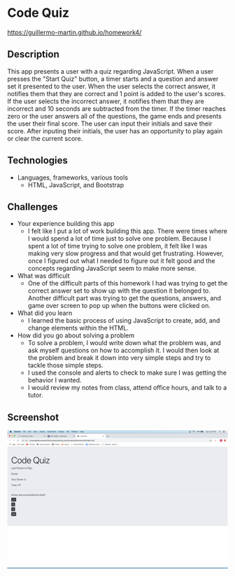 # Code Quiz

https://guillermo-martin.github.io/homework4/

## Description
This app presents a user with a quiz regarding JavaScript. When a user presses the "Start Quiz" button, a timer starts and a question and answer set it presented to the user. When the user selects the correct answer, it notifies them that they are correct and 1 point is added to the user's scores. If the user selects the incorrect answer, it notifies them that they are incorrect and 10 seconds are subtracted from the timer. If the timer reaches zero or the user answers all of the questions, the game ends and presents the user their final score. The user can input their initials and save their score. After inputing their initials, the user has an opportunity to play again or clear the current score.

## Technologies
* Languages, frameworks, various tools
    * HTML, JavaScript, and Bootstrap

## Challenges
* Your experience building this app
    * I felt like I put a lot of work building this app.  There were times where I would spend a lot of time just to solve one problem.  Because I spent a lot of time trying to solve one problem, it felt like I was making very slow progress and that would get frustrating.  However, once I figured out what I needed to figure out it felt good and the concepts regarding JavaScript seem to make more sense.
* What was difficult
     * One of the difficult parts of this homework I had was trying to get the correct answer set to show up with the question it belonged to.  Another difficult part was trying to get the questions, answers, and game over screen to pop up when the buttons were clicked on.
* What did you learn
    * I learned the basic process of using JavaScript to create, add, and change elements within the HTML.
* How did you go about solving a problem
    * To solve a problem, I would write down what the problem was, and ask myself questions on how to accomplish it.  I would then look at the problem and break it down into very simple steps and try to tackle those simple steps.
    * I used the console and alerts to check to make sure I was getting the behavior I wanted.
    * I would review my notes from class, attend office hours, and talk to a tutor.

## Screenshot
![homework 4 screenshot](./assets/images/homework4_screenshot.png)
